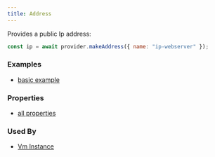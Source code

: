 ```yaml
---
title: Address
---
```


Provides a public Ip address:

```js
const ip = await provider.makeAddress({ name: "ip-webserver" });
```

### Examples

- [basic example](https://github.com/grucloud/grucloud/blob/main/examples/google/vm/iac.js#L7)

### Properties

- [all properties](https://cloud.google.com/compute/docs/reference/rest/v1/addresses/insert#request-body)

### Used By

- [Vm Instance](./VmInstance)
